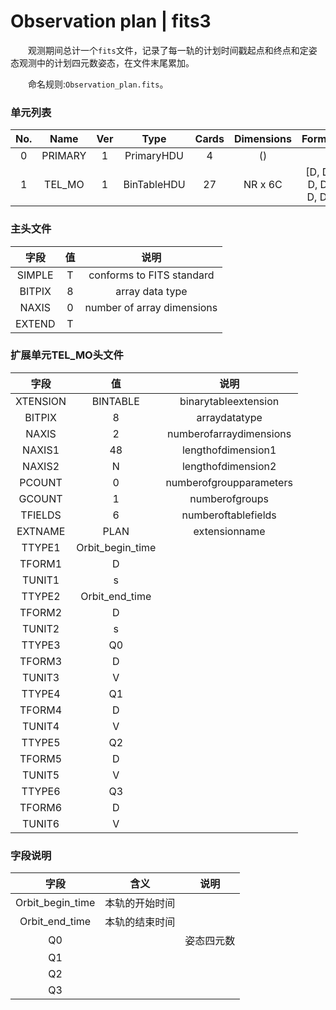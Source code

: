 # Observation plan | fits3
&emsp;&emsp;观测期间总计一个`fits`文件，记录了每一轨的计划时间戳起点和终点和定姿态观测中的计划四元数姿态，在文件末尾累加。

&emsp;&emsp;命名规则:`Observation_plan.fits`。

### 单元列表

| No. |   Name  | Ver |     Type    | Cards | Dimensions |  Format   |
|:---:|:-------:|:---:|:-----------:|:-----:|:----------:|:---------:|
|  0  | PRIMARY |  1  |  PrimaryHDU |   4   |     ()     |           |
|  1  |  TEL_MO |  1  | BinTableHDU |  27  |  NR x 6C  | [D, D, D, D, D, D] |

### 主头文件

|  字段  | 值 |            说明            |
|:------:|:--:|:--------------------------:|
| SIMPLE | T  | conforms to FITS standard  |
| BITPIX | 8  | array data type            |
| NAXIS  | 0  | number of array dimensions |
| EXTEND | T  |                            |

### 扩展单元TEL_MO头文件

|   字段   |     值     |           说明          |
|:--------:|:----------:|:-----------------------:|
| XTENSION |  BINTABLE  |   binarytableextension  |
|  BITPIX  |      8     |      arraydatatype      |
|   NAXIS  |      2     | numberofarraydimensions |
|  NAXIS1  |     48     |    lengthofdimension1   |
|  NAXIS2  |      N     |    lengthofdimension2   |
|  PCOUNT  |      0     | numberofgroupparameters |
|  GCOUNT  |      1     |      numberofgroups     |
|  TFIELDS |     6      |   numberoftablefields   |
|  EXTNAME |    PLAN    |      extensionname      |
|  TTYPE1  |Orbit_begin_time|                     |                                                    
|  TFORM1  |    D       |                         |                                                            
|  TUNIT1  |    s       |                         |                                                            
|  TTYPE2  |Orbit_end_time|                       |                                                      
|  TFORM2  |    D       |                         |                                                            
|  TUNIT2  |    s       |                         |                                                            
|  TTYPE3  |    Q0      |                         |                                                            
|  TFORM3  |    D       |                         |                                                            
|  TUNIT3  |    V       |                         |                                                            
|  TTYPE4  |    Q1      |                         |                                                            
|  TFORM4  |    D       |                         |                                                            
|  TUNIT4  |    V       |                         |                                                            
|  TTYPE5  |    Q2      |                         |                                                            
|  TFORM5  |    D       |                         |                                                            
|  TUNIT5  |    V       |                         |                                                            
|  TTYPE6  |    Q3      |                         |                                                            
|  TFORM6  |    D       |                         |                                                            
|  TUNIT6  |    V       |                         |

### 字段说明

|        字段      |      含义     | 说明 |
|:----------------:|:-------------:|:----:|
| Orbit_begin_time | 本轨的开始时间 |      |
| Orbit_end_time   | 本轨的结束时间 |      |
|        Q0        |               | 姿态四元数 |
|        Q1        |               |      |
|        Q2        |               |      |
|        Q3        |               |      |